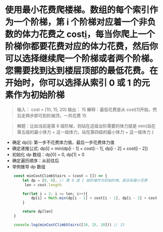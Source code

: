 # 使用最小花费爬楼梯。数组的每个索引作为一个阶梯，第 i 个阶梯对应着一个非负数的体力花费之 cost[i](索引从0开始)，每当你爬上一个阶梯你都要花费对应的体力花费，然后你可以选择继续爬一个阶梯或者两个阶梯。您需要找到达到楼层顶部的最低花费。在开始时，你可以选择从索引 0 或 1 的元素作为初始阶梯

> 输入： cost = [10, 15, 20]
> 输出： 15
> 解释：最低花费是从 cost[1]开始，然后走两步即可到阶梯顶，一共花费 15

> 解题：比如当前是第 6 级阶梯，则站在这级台阶需要的体力就是 min{站在第五级的最小体力 + 这一级体力，站在第四级的最小体力 + 这一级体力 }

- 确定 dp[i]: 第一步不花费体力值，最后一步花费体力值
- 确定递推公式: dp[i] = min(dp[i - 1] + cost[i - 1], dp[i - 2] + cost[i - 2])
- 初始化 dp 数组：dp[0] = 0, dp[1] = 0
- 确定遍历顺序：从前往后
- 举例推导 dp 数组

```JavaScript
    const minCostClimbStairs = (cost = []) => {
        let dp = [0, 0], // 第 0 或 1 级阶梯作为初始阶梯，是没有最小花费
         len = cost.length

        for(let i = 2; i <= len; i++){
            dp[i] = Math.min(dp[i - 1] + cost[i - 1], dp[i - 2] + cost[i - 2])
        }

        return dp[len]
    }

    console.log(minCostClimbStairs([10, 15, 20])) // 15
```
